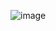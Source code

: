 ![image](https://media.springernature.com/full/springer-static/image/art%3A10.1038%2Fnbt0704-909/MediaObjects/41587_2004_Article_BFnbt0704909_Fig1_HTML.gif)
